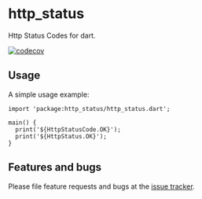 # http_status

Http Status Codes for dart.

[![codecov](https://codecov.io/bb/era_productions/http_status/branch/master/graph/badge.svg)](https://codecov.io/bb/era_productions/http_status)

## Usage

A simple usage example:

    import 'package:http_status/http_status.dart';

    main() {
      print('${HttpStatusCode.OK}');
      print('${HttpStatus.OK}');
    }

## Features and bugs

Please file feature requests and bugs at the [issue tracker][tracker].

[tracker]: https://bitbucket.org/era_productions/http_status/issues
